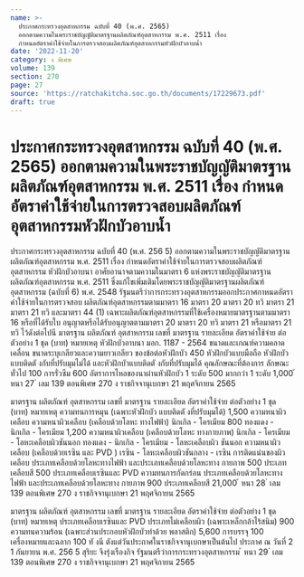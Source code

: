 ```yaml
---
name: >-
  ประกาศกระทรวงอุตสาหกรรม ฉบับที่ 40 (พ.ศ. 2565)
  ออกตามความในพระราชบัญญัติมาตรฐานผลิตภัณฑ์อุตสาหกรรม พ.ศ. 2511 เรื่อง
  กำหนดอัตราค่าใช้จ่ายในการตรวจสอบผลิตภัณฑ์อุตสาหกรรมหัวฝักบัวอาบน้ำ
date: '2022-11-20'
category: ง พิเศษ
volume: 139
section: 270
page: 27
source: 'https://ratchakitcha.soc.go.th/documents/17229673.pdf'
draft: true
---
```


# ประกาศกระทรวงอุตสาหกรรม ฉบับที่ 40 (พ.ศ. 2565) ออกตามความในพระราชบัญญัติมาตรฐานผลิตภัณฑ์อุตสาหกรรม พ.ศ. 2511 เรื่อง กำหนดอัตราค่าใช้จ่ายในการตรวจสอบผลิตภัณฑ์อุตสาหกรรมหัวฝักบัวอาบน้ำ

ประกาศกระทรวงอุตสาหกรรม ฉบับที่ 40 (พ.ศ. 256 5) ออกตามความในพระราชบัญญัติมาตรฐานผลิตภัณฑ์อุตสาหกรรม พ.ศ. 2511 เรื่อง กำหนดอัตราค่าใช้จ่ายในการตรวจสอบผลิตภัณฑ์อุตสาหกรรม หัวฝักบัวอาบนา อาศัยอานาจตามความในมาตรา 6 แห่งพระราชบัญญัติมาตรฐานผลิตภัณฑ์อุตสาหกรรม พ.ศ. 2511 ซึ่งแก้ไขเพิ่มเติมโดยพระราชบัญญัติมาตรฐานผลิตภัณฑ์อุตสาหกรรม (ฉบับที่ 6) พ.ศ. 2548 รัฐมนตรีว่าการกระทรวงอุตสาหกรรมออกประกาศกาหนดอัตราค่าใช้จ่ายในการตรวจสอบ ผลิตภัณฑ์อุตสาหกรรมตามมาตรา 16 มาตรา 20 มาตรา 20 ทวิ มาตรา 21 มาตรา 21 ทวิ และมาตรา 44 (1) เฉพาะผลิตภัณฑ์อุตสาหกรรมที่ใช้เครื่องหมายมาตรฐานตามมาตรา 16 หรือที่ได้รับใบ อนุญาตหรือได้รับอนุญาตตามมาตรา 20 มาตรา 20 ทวิ มาตรา 21 หรือมาตรา 21 ทวิ ไว้ดังต่อไปนี มาตรฐาน ผลิตภัณฑ์ อุตสาหกรรม เลขที่ มาตรฐาน รายละเอียด อัตราค่าใช้จ่าย ต่อตัวอย่าง 1 ชุด (บาท) หมายเหตุ หัวฝักบัวอาบนา มอก. 1187 - 2564 ขนาดและเกณฑ์ความคลาดเคลื่อน ขนาดระบุเกลียวและความยาวเกลียว ของข้อต่อหัวฝักบัว 450 หัวฝักบัวแบบมือถือ หัวฝักบัวแบบติดตั งกับที่ปรับมุมไม่ได้ และหัวฝักบัวแบบติดตั งกับที่ปรับมุมได้ คุณลักษณะที่ต้องการ ลักษณะทั่วไป 100 การรั่วซึม 600 อัตราการไหลของนาผ่านหัวฝักบัว 1 ระดับ 500 มากกว่า 1 ระดับ 1,000 ้ หนา 27 ่ เลม 139 ตอนพิเศษ 270 ง ราชกิจจานุเบกษา 21 พฤศจิกายน 2565

มาตรฐาน ผลิตภัณฑ์ อุตสาหกรรม เลขที่ มาตรฐาน รายละเอียด อัตราค่าใช้จ่าย ต่อตัวอย่าง 1 ชุด (บาท) หมายเหตุ ความทนการหมุน (เฉพาะหัวฝักบัว แบบติดตั งที่ปรับมุมได้) 1,500 ความหนาผิวเคลือบ ความหนาผิวเคลือบ (เคลือบด้วยโลหะ ทางไฟฟ้า) นิกเกิล - โครเมียม 800 ทองแดง - นิกเกิล - โครเมียม 1,200 ความหนาผิวเคลือบ (เคลือบด้วยโลหะ ทางกายภาพ) นิกเกิล - โครเมียม - โลหะเคลือบผิวชันนอก ทองแดง - นิกเกิล - โครเมียม - โลหะเคลือบผิว ชันนอก ความหนาผิวเคลือบ (เคลือบด้วยเรซิน และ PVD ) เรซิน - โลหะเคลือบผิวชันกลาง - เรซิน การติดแน่นของผิวเคลือบ ประเภทเคลือบด้วยโลหะทางไฟฟ้า และประเภทเคลือบด้วยโลหะทาง กายภาพ 500 ประเภทเคลือบสี 500 ประเภทเคลือบเรซินและ PVD ความทนการกัดกร่อน ประเภทเคลือบด้วยโลหะทางไฟฟ้า และประเภทเคลือบด้วยโลหะทาง กายภาพ 900 ประเภทเคลือบสี 21,000 ้ หนา 28 ่ เลม 139 ตอนพิเศษ 270 ง ราชกิจจานุเบกษา 21 พฤศจิกายน 2565

มาตรฐาน ผลิตภัณฑ์ อุตสาหกรรม เลขที่ มาตรฐาน รายละเอียด อัตราค่าใช้จ่าย ต่อตัวอย่าง 1 ชุด (บาท) หมายเหตุ ประเภทเคลือบเรซินและ PVD ประเภทไม่เคลือบผิว (เฉพาะเหล็กกล้าไร้สนิม) 900 ความทนความร้อน (เฉพาะส่วนประกอบหัวฝักบัวทำด้วย พลาสติก) 5,600 การบรรจุ 100 เครื่องหมายและฉลาก 100 ทั งนี ตังแต่วันประกาศในราชกิจจานุเบกษาเป็นต้นไป ประกาศ ณ วันที่ 2 1 กันยายน พ.ศ. 256 5 สุริยะ จึงรุ่งเรืองกิจ รัฐมนตรีว่าการกระทรวงอุตสาหกรรม ้ หนา 29 ่ เลม 139 ตอนพิเศษ 270 ง ราชกิจจานุเบกษา 21 พฤศจิกายน 2565
